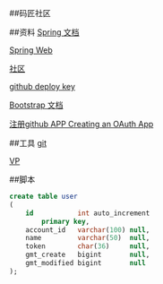 ##码匠社区

##资料
[Spring 文档](https://spring.io/guides)

[Spring Web](https://spring.io/guides/gs/serving-web-content/)

[社区](https://elasticsearch.cn/explore)

[github deploy key](https://github.com/donggelaiye/community/settings/keys)

[Bootstrap 文档](https://www.bootcss.com/)

[注册github APP Creating an OAuth App](https://developer.github.com/apps/building-oauth-apps/creating-an-oauth-app/) 

##工具
 [git](https://github.com/donggelaiye/community)
 
 [VP](https://www.visual-paradigm.com)
 
 ##脚本
```sql
create table user
(
    id           int auto_increment
        primary key,
    account_id   varchar(100) null,
    name         varchar(50)  null,
    token        char(36)     null,
    gmt_create   bigint       null,
    gmt_modified bigint       null
);

```